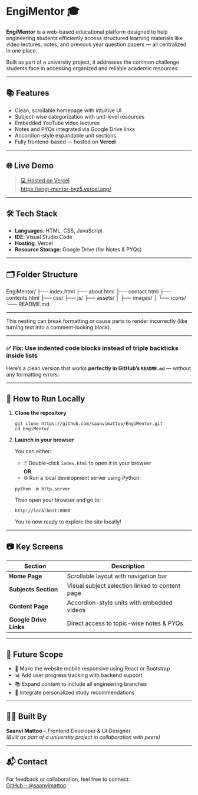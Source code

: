 # EngiMentor 🎓

**EngiMentor** is a web-based educational platform designed to help engineering students efficiently access structured learning materials like video lectures, notes, and previous year question papers — all centralized in one place.

Built as part of a university project, it addresses the common challenge students face in accessing organized and reliable academic resources.

---

## 📚 Features

- Clean, scrollable homepage with intuitive UI
- Subject-wise categorization with unit-level resources
- Embedded YouTube video lectures
- Notes and PYQs integrated via Google Drive links
- Accordion-style expandable unit sections
- Fully frontend-based — hosted on **Vercel**

---

## 🌐 Live Demo

> [💻 Hosted on Vercel](https://vercel.com)  
> https://engi-mentor-byz5.vercel.app/

---

## 🛠️ Tech Stack

- **Languages**: HTML, CSS, JavaScript  
- **IDE**: Visual Studio Code  
- **Hosting**: Vercel  
- **Resource Storage**: Google Drive (for Notes & PYQs)

---

## 🗂 Folder Structure

EngiMentor/
├── index.html
├── about.html
├── contact.html
├── contents.html
├── css/
├── js/
├── assets/
│ ├── images/
│ └── icons/
└── README.md

---


This nesting can break formatting or cause parts to render incorrectly (like turning text into a comment-looking block).

---

### ✅ Fix: Use **indented code blocks** instead of triple backticks inside lists

Here’s a clean version that works **perfectly in GitHub’s `README.md`** — without any formatting errors:

---

## 🚀 How to Run Locally

1. **Clone the repository**

    ```
    git clone https://github.com/saanvimattoo/EngiMentor.git
    cd EngiMentor
    ```

2. **Launch in your browser**

    You can either:

    - 🖱️ Double-click `index.html` to open it in your browser  
    **OR**
    - 🌐 Run a local development server using Python:

    ```
    python -m http.server
    ```

    Then open your browser and go to:

    ```
    http://localhost:8000
    ```

    You're now ready to explore the site locally!

---

## 📷 Key Screens

| Section                | Description                                       |
|------------------------|---------------------------------------------------|
| **Home Page**          | Scrollable layout with navigation bar             |
| **Subjects Section**   | Visual subject selection linked to content page   |
| **Content Page**       | Accordion-style units with embedded videos        |
| **Google Drive Links** | Direct access to topic-wise notes & PYQs          |

---

## 🌱 Future Scope

- 📱 Make the website mobile responsive using React or Bootstrap
- 📊 Add user progress tracking with backend support
- 📚 Expand content to include all engineering branches
- 🧠 Integrate personalized study recommendations

---

## 👩‍💻 Built By

**Saanvi Mattoo** – Frontend Developer & UI Designer  
*(Built as part of a university project in collaboration with peers)*

---

## 📬 Contact

For feedback or collaboration, feel free to connect:  
[GitHub – @saanvimattoo](https://github.com/saanvimattoo)



